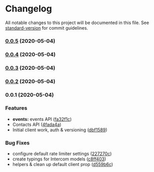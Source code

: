 # Changelog

All notable changes to this project will be documented in this file. See [standard-version](https://github.com/conventional-changelog/standard-version) for commit guidelines.

### [0.0.5](https://github.com/musicplayce/intercom-ts/compare/v0.0.4...v0.0.5) (2020-05-04)

### [0.0.4](https://github.com/musicplayce/intercom-ts/compare/v0.0.3...v0.0.4) (2020-05-04)

### [0.0.3](https://github.com/musicplayce/intercom-ts/compare/v0.0.2...v0.0.3) (2020-05-04)

### [0.0.2](https://github.com/musicplayce/intercom-ts/compare/v0.0.1...v0.0.2) (2020-05-04)

### 0.0.1 (2020-05-04)


### Features

* **events:** events API ([fa32f1c](https://github.com/musicplayce/intercom-ts/commit/fa32f1c969cb8b1bd850ae7b7d9fcdf31608b53f))
* Contacts API ([4fada4a](https://github.com/musicplayce/intercom-ts/commit/4fada4a43a0470df45f4d897805c7008e9b200cd))
* Initial client work, auth & versioning ([dbf1589](https://github.com/musicplayce/intercom-ts/commit/dbf15899d0e9df2284b2de9e8f0b0cdf3a6c1f56))


### Bug Fixes

* configure default rate limiter settings ([227270c](https://github.com/musicplayce/intercom-ts/commit/227270c3df27dd12ba07f794dee1415c72c95ce3))
* create typings for Intercom models ([c8ff403](https://github.com/musicplayce/intercom-ts/commit/c8ff4036a310474f7f678194417e4d79a77e8de1))
* helpers & clean up default client prop ([d559b6c](https://github.com/musicplayce/intercom-ts/commit/d559b6c3425a1522149e9fb7644a047f58c02424))
